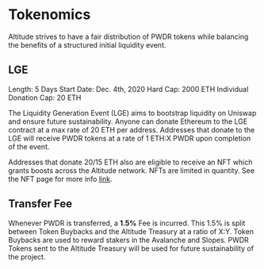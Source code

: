 # Tokenomics

Altitude strives to have a fair distribution of PWDR tokens while balancing the benefits of a structured initial liquidity event. 

## LGE

Length: 5 Days
Start Date: Dec. 4th, 2020
Hard Cap: 2000 ETH
Individual Donation Cap: 20 ETH


The Liquidity Generation Event (LGE) aims to bootstrap liquidity on Uniswap and ensure future sustainability. Anyone can donate Ethereum to the LGE contract at a max rate of 20 ETH per address. Addresses that donate to the LGE will receive PWDR tokens at a rate of 1 ETH:X PWDR upon completion of the event.

Addresses that donate 20/15 ETH also are eligible to receive an NFT which grants boosts across the Altitude network. NFTs are limited in quantity. See the NFT page for more info [link]().

## Transfer Fee

Whenever PWDR is transferred, a **1.5%** Fee is incurred. This 1.5% is split between Token Buybacks and the Altitude Treasury at a ratio of X:Y. Token Buybacks are used to reward stakers in the Avalanche and Slopes. PWDR Tokens sent to the Altitude Treasury will be used for future sustainability of the project.


